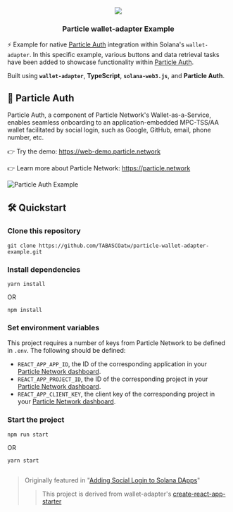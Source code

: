 <div align="center">
  <a href="https://particle.network/">
    <img src="https://i.imgur.com/xmdzXU4.png" />
  </a>
  <h3>
    Particle wallet-adapter Example
  </h3>
</div>

⚡️ Example for native [Particle Auth](https://docs.particle.network/developers/auth-service) integration within Solana's `wallet-adapter`. In this specific example, various buttons and data retrieval tasks have been added to showcase functionality within [Particle Auth](https://docs.particle.network/developers/auth-service).

Built using **`wallet-adapter`**, **TypeScript**, **`solana-web3.js`**, and **Particle Auth**.

## 🔑 Particle Auth
Particle Auth, a component of Particle Network's Wallet-as-a-Service, enables seamless onboarding to an application-embedded MPC-TSS/AA wallet facilitated by social login, such as Google, GitHub, email, phone number, etc.

👉 Try the demo: https://web-demo.particle.network

👉 Learn more about Particle Network: https://particle.network

![Particle Auth Example](https://i.imgur.com/JYZff64.png)

## 🛠️ Quickstart

### Clone this repository
```
git clone https://github.com/TABASCOatw/particle-wallet-adapter-example.git
```

### Install dependencies
```
yarn install
```
OR
```
npm install
```

### Set environment variables
This project requires a number of keys from Particle Network to be defined in `.env`. The following should be defined:
- `REACT_APP_APP_ID`, the ID of the corresponding application in your [Particle Network dashboard](https://dashboard.particle.network/#/applications).
- `REACT_APP_PROJECT_ID`, the ID of the corresponding project in your [Particle Network dashboard](https://dashboard.particle.network/#/applications).
-  `REACT_APP_CLIENT_KEY`, the client key of the corresponding project in your [Particle Network dashboard](https://dashboard.particle.network/#/applications).

### Start the project
```
npm run start
```
OR
```
yarn start
```

##
> Originally featured in "[Adding Social Login to Solana DApps](https://twitter.com/TABASCOweb3/status/1709900102494777414)"
> > This project is derived from wallet-adapter's [create-react-app-starter](https://github.com/solana-labs/wallet-adapter/tree/master/packages/starter/create-react-app-starter)